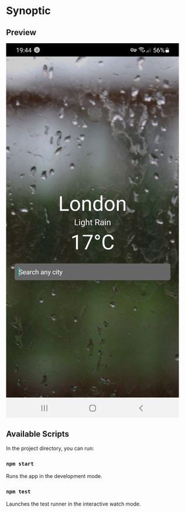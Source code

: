 # Synoptic

## Preview

<img src="./synoptic.jpg" alt="Synoptic" />

## Available Scripts

In the project directory, you can run:

### `npm start`

Runs the app in the development mode.

### `npm test`

Launches the test runner in the interactive watch mode.
